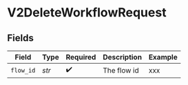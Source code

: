 # V2DeleteWorkflowRequest


## Fields

| Field              | Type               | Required           | Description        | Example            |
| ------------------ | ------------------ | ------------------ | ------------------ | ------------------ |
| `flow_id`          | *str*              | :heavy_check_mark: | The flow id        | xxx                |